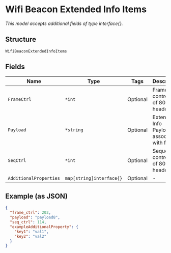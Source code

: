 
# Wifi Beacon Extended Info Items

*This model accepts additional fields of type interface{}.*

## Structure

`WifiBeaconExtendedInfoItems`

## Fields

| Name | Type | Tags | Description |
|  --- | --- | --- | --- |
| `FrameCtrl` | `*int` | Optional | Frame control field of 802.11 header |
| `Payload` | `*string` | Optional | Extended Info Payload associated with frame |
| `SeqCtrl` | `*int` | Optional | Sequence control field of 802.11 header |
| `AdditionalProperties` | `map[string]interface{}` | Optional | - |

## Example (as JSON)

```json
{
  "frame_ctrl": 202,
  "payload": "payload8",
  "seq_ctrl": 114,
  "exampleAdditionalProperty": {
    "key1": "val1",
    "key2": "val2"
  }
}
```


